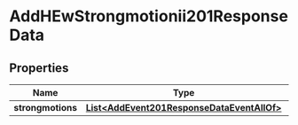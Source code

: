 

# AddHEwStrongmotionii201ResponseData


## Properties

| Name | Type | Description | Notes |
|------------ | ------------- | ------------- | -------------|
|**strongmotions** | [**List&lt;AddEvent201ResponseDataEventAllOf&gt;**](AddEvent201ResponseDataEventAllOf.md) |  |  [optional] |



